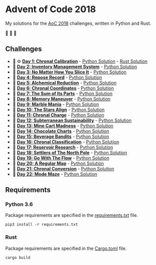 # Advent of Code 2018

My solutions for the [AoC 2018](https://adventofcode.com/2018) challenges, written in Python and Rust.

:christmas_tree: :christmas_tree: :christmas_tree:

## Challenges

- :snake: :gear: **[Day 1: Chronal Calibration](https://adventofcode.com/2018/day/1)** - [Python Solution](src/day1.py) - [Rust Solution](src/bin/day1.rs)
- :snake: **[Day 2: Inventory Management System](https://adventofcode.com/2018/day/2)** - [Python Solution](src/day2.py)
- :snake: **[Day 3: No Matter How You Slice It](https://adventofcode.com/2018/day/3)** - [Python Solution](src/day3.py)
- :snake: **[Day 4: Repose Record](https://adventofcode.com/2018/day/4)** - [Python Solution](src/day4.py)
- :snake: **[Day 5: Alchemical Reduction](https://adventofcode.com/2018/day/5)** - [Python Solution](src/day5.py)
- :snake: **[Day 6: Chronal Coordinates](https://adventofcode.com/2018/day/6)** - [Python Solution](src/day6.py)
- :snake: **[Day 7: The Sum of Its Parts](https://adventofcode.com/2018/day/7)** - [Python Solution](src/day7.py)
- :snake: **[Day 8: Memory Maneuver](https://adventofcode.com/2018/day/8)** - [Python Solution](src/day8.py)
- :snake: **[Day 9: Marble Mania](https://adventofcode.com/2018/day/9)** - [Python Solution](src/day9.py)
- :snake: **[Day 10: The Stars Align](https://adventofcode.com/2018/day/10)** - [Python Solution](src/day10.py)
- :snake: **[Day 11: Chronal Charge](https://adventofcode.com/2018/day/11)** - [Python Solution](src/day11.py)
- :snake: **[Day 12: Subterranean Sustainability](https://adventofcode.com/2018/day/12)** - [Python Solution](src/day12.py)
- :snake: **[Day 13: Mine Cart Madness](https://adventofcode.com/2018/day/13)** - [Python Solution](src/day13.py)
- :snake: **[Day 14: Chocolate Charts](https://adventofcode.com/2018/day/14)** - [Python Solution](src/day14.py)
- :snake: **[Day 15: Beverage Bandits](https://adventofcode.com/2018/day/15)** - [Python Solution](src/day15.py)
- :snake: **[Day 16: Chronal Classification](https://adventofcode.com/2018/day/16)** - [Python Solution](src/day16.py)
- :snake: **[Day 17: Reservoir Research](https://adventofcode.com/2018/day/17)** - [Python Solution](src/day17.py)
- :snake: **[Day 18: Settlers of The North Pole](https://adventofcode.com/2018/day/18)** - [Python Solution](src/day18.py)
- :snake: **[Day 19: Go With The Flow](https://adventofcode.com/2018/day/19)** - [Python Solution](src/day19.py)
- :snake: **[Day 20: A Regular Map](https://adventofcode.com/2018/day/20)** - [Python Solution](src/day20.py)
- :snake: **[Day 21: Chronal Conversion](https://adventofcode.com/2018/day/21)** - [Python Solution](src/day21.py)
- :snake: **[Day 22: Mode Maze](https://adventofcode.com/2018/day/22)** - [Python Solution](src/day22.py)

## Requirements

### Python 3.6

Package requirements are specified in the [requirements.txt](requirements.txt) file.

```
pip3 install -r requirements.txt
```

### Rust

Package requirements are specified in the [Cargo.toml](Cargo.toml) file.

```
cargo build
```